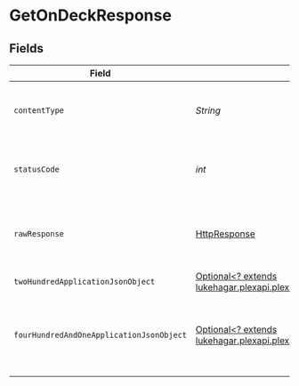 # GetOnDeckResponse


## Fields

| Field                                                                                                                                                   | Type                                                                                                                                                    | Required                                                                                                                                                | Description                                                                                                                                             |
| ------------------------------------------------------------------------------------------------------------------------------------------------------- | ------------------------------------------------------------------------------------------------------------------------------------------------------- | ------------------------------------------------------------------------------------------------------------------------------------------------------- | ------------------------------------------------------------------------------------------------------------------------------------------------------- |
| `contentType`                                                                                                                                           | *String*                                                                                                                                                | :heavy_check_mark:                                                                                                                                      | HTTP response content type for this operation                                                                                                           |
| `statusCode`                                                                                                                                            | *int*                                                                                                                                                   | :heavy_check_mark:                                                                                                                                      | HTTP response status code for this operation                                                                                                            |
| `rawResponse`                                                                                                                                           | [HttpResponse<InputStream>](https://docs.oracle.com/en/java/javase/11/docs/api/java.net.http/java/net/http/HttpResponse.html)                           | :heavy_check_mark:                                                                                                                                      | Raw HTTP response; suitable for custom response parsing                                                                                                 |
| `twoHundredApplicationJsonObject`                                                                                                                       | [Optional<? extends lukehagar.plexapi.plexapi.models.operations.GetOnDeckResponseBody>](../../models/operations/GetOnDeckResponseBody.md)               | :heavy_minus_sign:                                                                                                                                      | The on Deck content                                                                                                                                     |
| `fourHundredAndOneApplicationJsonObject`                                                                                                                | [Optional<? extends lukehagar.plexapi.plexapi.models.operations.GetOnDeckLibraryResponseBody>](../../models/operations/GetOnDeckLibraryResponseBody.md) | :heavy_minus_sign:                                                                                                                                      | Unauthorized - Returned if the X-Plex-Token is missing from the header or query.                                                                        |